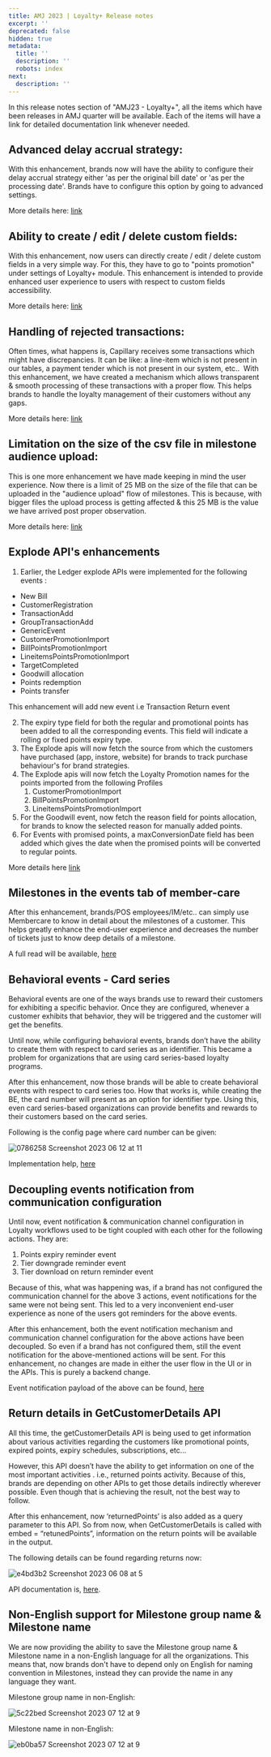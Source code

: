 ```yaml
---
title: AMJ 2023 | Loyalty+ Release notes
excerpt: ''
deprecated: false
hidden: true
metadata:
  title: ''
  description: ''
  robots: index
next:
  description: ''
---
```

In this release notes section of "AMJ23 - Loyalty+", all the items which have been releases in AMJ quarter will be available. Each of the items will have a link for detailed documentation link whenever needed. 

## Advanced delay accrual strategy:

With this enhancement, brands now will have the ability to configure their delay accrual strategy either 'as per the original bill date' or 'as per the processing date'. Brands have to configure this option by going to advanced settings.

More details here: [link](https://docs.capillarytech.com/docs/loyalty-org-settingsdf#setting-delay-accural-based-on-bill-date-or-processing-date:~:text=Click%20Done.-,Setting%20delay%20accural%20based%20on%20bill%20date%20or%20processing%20date,-We%20all%20know)

## Ability to create / edit / delete custom fields:

With this enhancement, now users can directly create / edit / delete custom fields in a very simple way. For this, they have to go to "points promotion" under settings of Loyalty+ module. This enhancement is intended to provide enhanced user experience to users with respect to custom fields accessibility.

More details here: [link](https://docs.capillarytech.com/docs/loyalty-settings-1#:~:text=Loyalty%2B%20settings%20page.-,Creation/deletion/editing%20of%20custom%20fields.,-First%20of%20all)

## Handling of rejected transactions:

Often times, what happens is, Capillary receives some transactions which might have discrepancies. It can be like: a line-item which is not present in our tables, a payment tender which is not present in our system, etc..  With this enhancement, we have created a mechanism which allows transparent & smooth processing of these transactions with a proper flow. This helps brands to handle the loyalty management of their customers without any gaps.

More details here: [link](https://docs.capillarytech.com/docs/handling-of-rejected-transactions)

## Limitation on the size of the csv file in milestone audience upload:

This is one more enhancement we have made keeping in mind the user experience. Now there is a limit of 25 MB on the size of the file that can be uploaded in the "audience upload" flow of milestones. This is because, with bigger files the upload process is getting affected & this 25 MB is the value we have arrived post proper observation.

More details here: [link](https://docs.capillarytech.com/docs/target-loyalty#getting-started:~:text=in%20the%20milestone.-,Getting%20started,-Create%20a%20Milestone)

## Explode API's enhancements

1. Earlier, the Ledger explode APIs were implemented for the following events : 

* New Bill
* CustomerRegistration
* TransactionAdd
* GroupTransactionAdd
* GenericEvent
* CustomerPromotionImport
* BillPointsPromotionImport
* LineitemsPointsPromotionImport
* TargetCompleted
* Goodwill allocation
* Points redemption
* Points transfer

This enhancement will add new event i.e Transaction Return event

2. The expiry type field for both the regular and promotional points has been added to all the corresponding events. This field will indicate a rolling or fixed points expiry type. 
3. The Explode apis will now fetch the source from which the customers have purchased (app, instore, website) for brands to track purchase behaviour's for brand strategies. 
4. The Explode apis will now fetch the Loyalty Promotion names for the points imported from the following Profiles
   1. CustomerPromotionImport
   2. BillPointsPromotionImport
   3. LineitemsPointsPromotionImport
5. For the Goodwill event, now fetch the reason field for points allocation, for brands to know the selected reason for manually added points. 
6. For Events with promised points, a maxConversionDate  field has been added which gives the date when the promised points will be converted to regular points.

More details here [link](https://docs.capillarytech.com/reference/get-customer-ledger-information)

## Milestones in the events tab of member-care

After this enhancement, brands/POS employees/IM/etc.. can simply use Membercare to know in detail about the milestones of a customer. This helps greatly enhance the end-user experience and decreases the number of tickets just to know deep details of a milestone.

A full read will be available, [here](https://docs.capillarytech.com/docs/milestones-in-events)

## Behavioral events - Card series

Behavioral events are one of the ways brands use to reward their customers for exhibiting a specific behavior. Once they are configured, whenever a customer exhibits that behavior, they will be triggered and the customer will get the benefits.

Until now, while configuring behavioral events, brands don’t have the ability to create them with respect to card series as an identifier. This became a problem for organizations that are using card series-based loyalty programs.

After this enhancement, now those brands will be able to create behavioral events with respect to card series too. How that works is, while creating the BE, the card number will present as an option for identifier type. Using this, even card series-based organizations can provide benefits and rewards to their customers based on the card series.

Following is the config page where card number can be given:

![0786258 Screenshot 2023 06 12 at 11](https://files.readme.io/0786258-Screenshot_2023-06-12_at_11.10.09_AM.png)

Implementation help, [here](https://docs.capillarytech.com/docs/behavioral-loyalty#ability-to-connect-behavioral-event-to-a-specific-card-series)

## Decoupling events notification from communication configuration

Until now, event notification & communication channel configuration in Loyalty workflows used to be tight coupled with each other for the following actions. They are:

1. Points expiry reminder event
2. Tier downgrade reminder event
3. Tier download on return reminder event

Because of this, what was happening was, if a brand has not configured the communication channel for the above 3 actions, event notifications for the same were not being sent. This led to a very inconvenient end-user experience as none of the users got reminders for the above events.

After this enhancement, both the event notification mechanism and communication channel configuration for the above actions have been decoupled. So even if a brand has not configured them, still the event notification for the above-mentioned actions will be sent. For this enhancement, no changes are made in either the user flow in the UI or in the APIs. This is purely a backend change.

Event notification payload of the above can be found, [here](https://docs.capillarytech.com/docs/event-schema-payload)

## Return details in GetCustomerDetails API

All this time, the getCustomerDetails API is being used to get information about various activities regarding the customers like promotional points, expired points, expiry schedules, subscriptions, etc...

However, this API doesn’t have the ability to get information on one of the most important activities . i.e., returned points activity. Because of this, brands are depending on other APIs to get those details indirectly wherever possible. Even though that is achieving the result, not the best way to follow.

After this enhancement, now ‘returnedPoints’ is also added as a query parameter to this API. So from now, when GetCustomerDetails is called with embed = “retunedPoints”, information on the return points will be available in the output. 

The following details can be found regarding returns now:

![e4bd3b2 Screenshot 2023 06 08 at 5](https://files.readme.io/e4bd3b2-Screenshot_2023-06-08_at_5.49.55_PM.png)

API documentation is, [here](https://docs.capillarytech.com/reference/get-customer-details-2).

## Non-English support for Milestone group name & Milestone name

We are now providing the ability to save the Milestone group name & Milestone name in a non-English language for all the organizations. This means that, now brands don't have to depend only on English for naming convention in Milestones, instead they can provide the name in any language they want.

Milestone group name in non-English:

![5c22bed Screenshot 2023 07 12 at 9](https://files.readme.io/5c22bed-Screenshot_2023-07-12_at_9.58.18_AM.png)

Milestone name in non-English:

![eb0ba57 Screenshot 2023 07 12 at 9](https://files.readme.io/eb0ba57-Screenshot_2023-07-12_at_9.58.34_AM.png)
